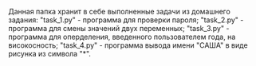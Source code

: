 Данная папка хранит в себе выполненные задачи из домашнего задания:
"task_1.py" - программа для проверки пароля;
"task_2.py" - программа для смены значений двух переменных;
"task_3.py" - программа для оперделения, введенного пользователем года, на високосность;
"task_4.py" - программа вывода имени "САША" в виде рисунка из символа "*".
